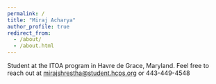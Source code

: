```yaml
---
permalink: /
title: "Miraj Acharya"
author_profile: true
redirect_from: 
  - /about/
  - /about.html
---
```


Student at the ITOA program in Havre de Grace, Maryland.
Feel free to reach out at mirajshrestha@student.hcps.org or 443-449-4548
